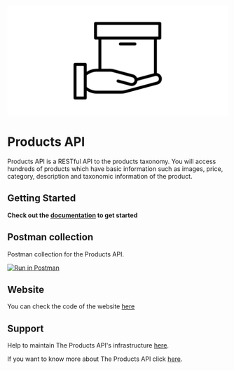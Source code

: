 ![Proucts API](products-icon.png)

# Products API

Products API is a RESTful API to the products taxonomy. You will access hundreds of products which have basic information such as images, price, category, description and taxonomic information of the product.

## Getting Started

**Check out the [documentation](https://sandersgutierrez.github.io/products-api-site) to get started**

## Postman collection

Postman collection for the Products API.

[![Run in Postman](https://run.pstmn.io/button.svg)](https://app.getpostman.com/run-collection/1753652-a95d205b-6021-4f7b-996c-464c41fad30f?action=collection%2Ffork&collection-url=entityId%3D1753652-a95d205b-6021-4f7b-996c-464c41fad30f%26entityType%3Dcollection%26workspaceId%3Dcf379dec-b5fa-41a5-8d18-c7ee6080f3f2#?env%5Bproducts-api-dev%5D=W3sia2V5IjoiYmFzZVVybCIsInZhbHVlIjoiaHR0cDovL2xvY2FsaG9zdDozMDAwIiwiZW5hYmxlZCI6dHJ1ZSwidHlwZSI6ImRlZmF1bHQiLCJzZXNzaW9uVmFsdWUiOiJodHRwOi8vbG9jYWxob3N0OjMwMDAiLCJzZXNzaW9uSW5kZXgiOjB9XQ==)

## Website

You can check the code of the website [here](https://github.com/sandersgutierrez/products-api-site)

## Support

Help to maintain The Products API's infrastructure [here](https://sandersgutierrez.github.io/products-api-site/help-us).

If you want to know more about The Products API click [here](https://sandersgutierrez.github.io/products-api-site/about).
